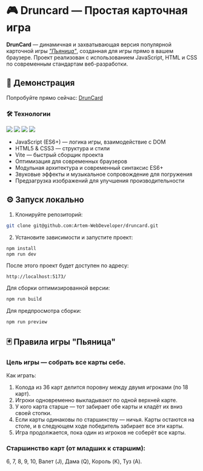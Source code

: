 # 🎮 Druncard — Простая карточная игра

**DrunCard** — динамичная и захватывающая версия популярной карточной игры [*"Пьяница"*](https://ru.wikipedia.org/wiki/%D0%9F%D1%8C%D1%8F%D0%BD%D0%B8%D1%86%D0%B0_(%D0%BA%D0%B0%D1%80%D1%82%D0%BE%D1%87%D0%BD%D0%B0%D1%8F_%D0%B8%D0%B3%D1%80%D0%B0)), созданная для игры прямо в вашем браузере. Проект реализован с использованием JavaScript, HTML и CSS по современным стандартам веб-разработки.


## 🚀 Демонстрация
Попробуйте прямо сейчас: [DrunCard](https://druncard.netlify.app/)



### 🛠 Технологии 
![](https://camo.githubusercontent.com/29d02b3669d6450d67e043cf5909e740dcb94c1e2306d88ac48b15b4ec55dc65/68747470733a2f2f696d672e736869656c64732e696f2f62616467652f6a6176617363726970742d2532333332333333302e7376673f7374796c653d666f722d7468652d6261646765266c6f676f3d6a617661736372697074266c6f676f436f6c6f723d253233463744463145)
![](https://camo.githubusercontent.com/e9a836f9365e97788e7bf65da1191113e36b53e1083204680da198b83b4937ee/68747470733a2f2f696d672e736869656c64732e696f2f62616467652f766974652d2532333634364346462e7376673f7374796c653d666f722d7468652d6261646765266c6f676f3d76697465266c6f676f436f6c6f723d7768697465)
![](https://camo.githubusercontent.com/d4d9d935f85b68223a3514c6a889ea3ed6a77afb5f560c05baa1a1b168077830/68747470733a2f2f696d672e736869656c64732e696f2f62616467652f68746d6c352d2532334533344632362e7376673f7374796c653d666f722d7468652d6261646765266c6f676f3d68746d6c35266c6f676f436f6c6f723d7768697465)
![](https://camo.githubusercontent.com/930c71eac967cc5cec61c0aa08ba3719f9cb68e28cdffa63b28b0a31be1663b4/68747470733a2f2f696d672e736869656c64732e696f2f62616467652f637373332d2532333135373242362e7376673f7374796c653d666f722d7468652d6261646765266c6f676f3d63737333266c6f676f436f6c6f723d7768697465)
- JavaScript (ES6+) — логика игры, взаимодействие с DOM
- HTML5 & CSS3 — структура и стили
- Vite — быстрый сборщик проекта
- Оптимизация для современных браузеров
- Модульная архитектура и современный синтаксис ES6+
- Звуковые эффекты и музыкальное сопровождение для погружения
- Предзагрузка изображений для улучшения производительности


## ⚙ Запуск локально

1. Клонируйте репозиторий:
```bash
git clone git@github.com:Artem-WebDeveloper/druncard.git

```
2. Установите зависимости и запустите проект:
```bash
npm install
npm run dev
```
После этого проект будет доступен по адресу:
```arduino
http://localhost:5173/

```
Для сборки оптимизированной версии:
```bash
npm run build

```
Для предпросмотра сборки:
```bash
npm run preview

```

## 🃏 Правила игры "Пьяница"

### Цель игры — собрать все карты себе.

Как играть:
1. Колода из 36 карт делится поровну между двумя игроками (по 18 карт).
2. Игроки одновременно выкладывают по одной верхней карте.
3. У кого карта старше — тот забирает обе карты и кладёт их вниз своей стопки.
4. Если карты одинаковы по старшинству — ничья. Карты остаются на столе, и в следующем ходе победитель забирает все эти карты.
5. Игра продолжается, пока один из игроков не соберёт все карты.

### Старшинство карт (от младших к старшим):

6, 7, 8, 9, 10, Валет (J), Дама (Q), Король (K), Туз (A).

